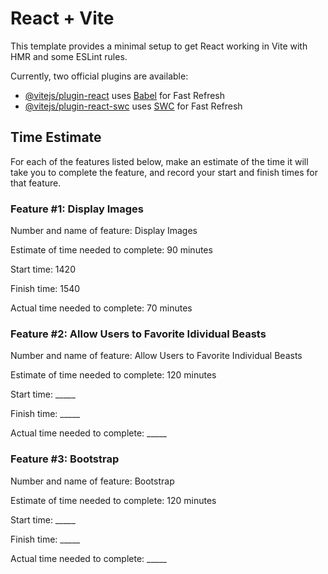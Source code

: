 # React + Vite

This template provides a minimal setup to get React working in Vite with HMR and some ESLint rules.

Currently, two official plugins are available:

- [@vitejs/plugin-react](https://github.com/vitejs/vite-plugin-react/blob/main/packages/plugin-react/README.md) uses [Babel](https://babeljs.io/) for Fast Refresh
- [@vitejs/plugin-react-swc](https://github.com/vitejs/vite-plugin-react-swc) uses [SWC](https://swc.rs/) for Fast Refresh

## Time Estimate

For each of the features listed below, make an estimate of the time it will take you to complete the feature, and record your start and finish times for that feature.

### Feature #1: Display Images

Number and name of feature: Display Images

Estimate of time needed to complete: 90 minutes

Start time: 1420

Finish time: 1540

Actual time needed to complete: 70 minutes

### Feature #2: Allow Users to Favorite Idividual Beasts

Number and name of feature: Allow Users to Favorite Individual Beasts

Estimate of time needed to complete: 120 minutes

Start time: _____

Finish time: _____

Actual time needed to complete: _____

### Feature #3: Bootstrap

Number and name of feature: Bootstrap

Estimate of time needed to complete: 120 minutes

Start time: _____

Finish time: _____

Actual time needed to complete: _____
